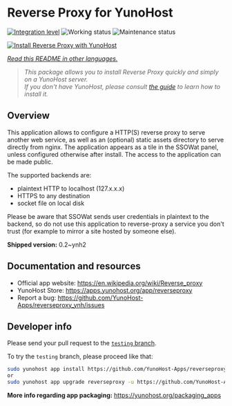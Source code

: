 <!--
N.B.: This README was automatically generated by <https://github.com/YunoHost/apps/tree/master/tools/readme_generator>
It shall NOT be edited by hand.
-->

# Reverse Proxy for YunoHost

[![Integration level](https://dash.yunohost.org/integration/reverseproxy.svg)](https://dash.yunohost.org/appci/app/reverseproxy) ![Working status](https://ci-apps.yunohost.org/ci/badges/reverseproxy.status.svg) ![Maintenance status](https://ci-apps.yunohost.org/ci/badges/reverseproxy.maintain.svg)

[![Install Reverse Proxy with YunoHost](https://install-app.yunohost.org/install-with-yunohost.svg)](https://install-app.yunohost.org/?app=reverseproxy)

*[Read this README in other languages.](./ALL_README.md)*

> *This package allows you to install Reverse Proxy quickly and simply on a YunoHost server.*  
> *If you don't have YunoHost, please consult [the guide](https://yunohost.org/install) to learn how to install it.*

## Overview

This application allows to configure a HTTP(S) reverse proxy to serve another web service, as well as an (optional) static assets directory to serve directly from nginx. The application appears as a tile in the SSOWat panel, unless configured otherwise after install. The access to the application can be made public.

The supported backends are:

- plaintext HTTP to localhost (127.x.x.x)
- HTTPS to any destination
- socket file on local disk

Please be aware that SSOWat sends user credentials in plaintext to the backend, so do not use this application to reverse-proxy a service you don't trust (for example to mirror a site hosted by someone else).


**Shipped version:** 0.2~ynh2
## Documentation and resources

- Official app website: <https://en.wikipedia.org/wiki/Reverse_proxy>
- YunoHost Store: <https://apps.yunohost.org/app/reverseproxy>
- Report a bug: <https://github.com/YunoHost-Apps/reverseproxy_ynh/issues>

## Developer info

Please send your pull request to the [`testing` branch](https://github.com/YunoHost-Apps/reverseproxy_ynh/tree/testing).

To try the `testing` branch, please proceed like that:

```bash
sudo yunohost app install https://github.com/YunoHost-Apps/reverseproxy_ynh/tree/testing --debug
or
sudo yunohost app upgrade reverseproxy -u https://github.com/YunoHost-Apps/reverseproxy_ynh/tree/testing --debug
```

**More info regarding app packaging:** <https://yunohost.org/packaging_apps>
